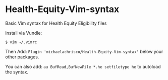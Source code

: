 # Health-Equity-Vim-syntax
Basic Vim syntax for Health Equity Eligibility files

Install via Vundle:
```
$ vim ~/.vimrc
```
Then Add:
`Plugin 'michaelachrisco/Health-Equity-Vim-syntax'` below your other packages.

You can also add:
`au BufRead,BufNewFile *.he setfiletype he` to autoload the syntax.



